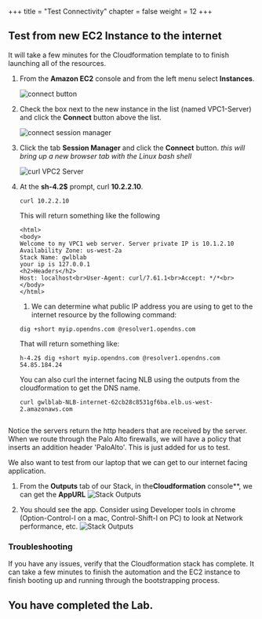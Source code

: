 +++
title = "Test Connectivity"
chapter = false
weight = 12
+++

## Test from new EC2 Instance to the internet

It will take a few minutes for the Cloudformation template to to finish launching all of the resources.

1. From the **Amazon EC2** console and from the left menu select **Instances**.

   ![connect button](/images/gwlb-instances.png)

1. Check the box next to the new instance in the list (named VPC1-Server) and click the **Connect** button above the list.

   ![connect session manager](/images/gwlb-ssm-connect.png)

1. Click the tab **Session Manager** and click the **Connect** button. _this will bring up a new browser tab with the Linux bash shell_

   ![curl VPC2 Server](/images/gwlb-curlvpc1server.png)

1. At the **sh-4.2\$** prompt, curl **10.2.2.10**.

   ```
   curl 10.2.2.10
   ```

   This will return something like the following

   ```
   <html>
   <body>
   Welcome to my VPC1 web server. Server private IP is 10.1.2.10
   Availability Zone: us-west-2a
   Stack Name: gwlblab
   your ip is 127.0.0.1
   <h2>Headers</h2>
   Host: localhost<br>User-Agent: curl/7.61.1<br>Accept: */*<br></body>
   </html>
   ```

   1. We can determine what public IP address you are using to get to the internet resource by the following command:

   ```
   dig +short myip.opendns.com @resolver1.opendns.com
   ```

   That will return something like:

   ```
   h-4.2$ dig +short myip.opendns.com @resolver1.opendns.com
   54.85.184.24
   ```

   You can also curl the internet facing NLB using the outputs from the cloudformation to get the DNS name.


   ```
   curl gwlblab-NLB-internet-62cb28c8531gf6ba.elb.us-west-2.amazonaws.com
    
   ```

Notice the servers return the http headers that are received by the server. When we route through the Palo Alto firewalls, we will have a policy that inserts an addition header 'PaloAlto'. This is just added for us to test.

We also want to test from our laptop that we can get to our internet facing application.

   1. From the **Outputs** tab of our Stack, in the**Cloudformation** console**, we can get the **AppURL**
   ![Stack Outputs](/images/gwlb-cfn-outputs.png)

   1. You should see the app. Consider using Developer tools in chrome (Option-Control-I on a mac, Control-Shift-I on PC) to look at Network performance, etc. 
   ![Stack Outputs](/images/gwlb-browser-nofw-devtools.png)   

### Troubleshooting

If you have any issues, verify that the Cloudformation stack has complete. It can take a few minutes to finish the automation and the EC2 instance to finish booting up and running through the bootstrapping process.

## You have completed the Lab.

